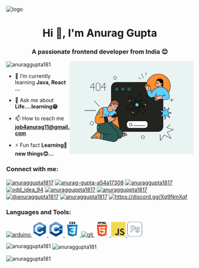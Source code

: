 ![logo](https://github.com/AnuragGupta1817/AnuragGupta1817/blob/10b52b9763bc95ea4fd02202b68c35fe0ea37146/poster.jpg)


<h1 align="center">Hi 👋, I'm Anurag Gupta</h1>
<h3 align="center">A passionate frontend developer from India 😊</h3>

<img align="right" alt="coding" src="person-working-collaboratively-online.png" width="333px" style="border-radius: 10;">

<p align="left"> <img src="https://komarev.com/ghpvc/?username=anuraggupta181&label=Profile%20views&color=0e75b6&style=flat" alt="anuraggupta181" /> </p>

- 🌱 I’m currently learning **Java, React ...**

- 💬 Ask me about **Life....learning😁**

- 📫 How to reach me **job4anurag11@gmail.com**

- ⚡ Fun fact **Learning📔 new things😊...**

<h3 align="left">Connect with me:</h3>
<p align="left">
<a href="https://twitter.com/anuraggupta1817" target="blank"><img align="center" src="https://raw.githubusercontent.com/rahuldkjain/github-profile-readme-generator/master/src/images/icons/Social/twitter.svg" alt="anuraggupta1817" height="30" width="40" /></a>
<a href="https://linkedin.com/in/anurag-gupta-a54a17308" target="blank"><img align="center" src="https://raw.githubusercontent.com/rahuldkjain/github-profile-readme-generator/master/src/images/icons/Social/linked-in-alt.svg" alt="anurag-gupta-a54a17308" height="30" width="40" /></a>
<a href="https://instagram.com/anuraggupta1817" target="blank"><img align="center" src="https://raw.githubusercontent.com/rahuldkjain/github-profile-readme-generator/master/src/images/icons/Social/instagram.svg" alt="anuraggupta1817" height="30" width="40" /></a>
<a href="https://www.codechef.com/users/odd_idea_94" target="blank"><img align="center" src="https://cdn.jsdelivr.net/npm/simple-icons@3.1.0/icons/codechef.svg" alt="odd_idea_94" height="30" width="40" /></a>
<a href="https://codeforces.com/profile/anuragguppta1817" target="blank"><img align="center" src="https://raw.githubusercontent.com/rahuldkjain/github-profile-readme-generator/master/src/images/icons/Social/codeforces.svg" alt="anuragguppta1817" height="30" width="40" /></a>
<a href="https://www.leetcode.com/anuragguppta1817" target="blank"><img align="center" src="https://raw.githubusercontent.com/rahuldkjain/github-profile-readme-generator/master/src/images/icons/Social/leet-code.svg" alt="anuragguppta1817" height="30" width="40" /></a>
<a href="https://www.hackerearth.com/@anuraggupta1817" target="blank"><img align="center" src="https://raw.githubusercontent.com/rahuldkjain/github-profile-readme-generator/master/src/images/icons/Social/hackerearth.svg" alt="@anuraggupta1817" height="30" width="40" /></a>
<a href="https://auth.geeksforgeeks.org/user/anuraggupta1817" target="blank"><img align="center" src="https://raw.githubusercontent.com/rahuldkjain/github-profile-readme-generator/master/src/images/icons/Social/geeks-for-geeks.svg" alt="anuraggupta1817" height="30" width="40" /></a>
<a href="https://discord.gg/https://discord.gg/Xq9NmXqf" target="blank"><img align="center" src="https://raw.githubusercontent.com/rahuldkjain/github-profile-readme-generator/master/src/images/icons/Social/discord.svg" alt="https://discord.gg/Xq9NmXqf" height="30" width="40" /></a>
</p>

<h3 align="left">Languages and Tools:</h3>
<p align="left"> <a href="https://www.arduino.cc/" target="_blank" rel="noreferrer"> <img src="https://cdn.worldvectorlogo.com/logos/arduino-1.svg" alt="arduino" width="40" height="40"/> </a> <a href="https://www.cprogramming.com/" target="_blank" rel="noreferrer"> <img src="https://raw.githubusercontent.com/devicons/devicon/master/icons/c/c-original.svg" alt="c" width="40" height="40"/> </a> <a href="https://www.w3schools.com/cpp/" target="_blank" rel="noreferrer"> <img src="https://raw.githubusercontent.com/devicons/devicon/master/icons/cplusplus/cplusplus-original.svg" alt="cplusplus" width="40" height="40"/> </a> <a href="https://www.w3schools.com/css/" target="_blank" rel="noreferrer"> <img src="https://raw.githubusercontent.com/devicons/devicon/master/icons/css3/css3-original-wordmark.svg" alt="css3" width="40" height="40"/> </a> <a href="https://git-scm.com/" target="_blank" rel="noreferrer"> <img src="https://www.vectorlogo.zone/logos/git-scm/git-scm-icon.svg" alt="git" width="40" height="40"/> </a> <a href="https://www.w3.org/html/" target="_blank" rel="noreferrer"> <img src="https://raw.githubusercontent.com/devicons/devicon/master/icons/html5/html5-original-wordmark.svg" alt="html5" width="40" height="40"/> </a> <a href="https://developer.mozilla.org/en-US/docs/Web/JavaScript" target="_blank" rel="noreferrer"> <img src="https://raw.githubusercontent.com/devicons/devicon/master/icons/javascript/javascript-original.svg" alt="javascript" width="40" height="40"/> </a> <a href="https://www.photoshop.com/en" target="_blank" rel="noreferrer"> <img src="https://raw.githubusercontent.com/devicons/devicon/master/icons/photoshop/photoshop-line.svg" alt="photoshop" width="40" height="40"/> </a> </p>

<p><img align="left" src="https://github-readme-stats.vercel.app/api/top-langs?username=anuraggupta181&show_icons=true&locale=en&layout=compact" alt="anuraggupta181" /></p>

<p>&nbsp;<img align="center" src="https://github-readme-stats.vercel.app/api?username=anuraggupta181&show_icons=true&locale=en" alt="anuraggupta181" /></p>

<p><img align="center" src="https://github-readme-streak-stats.herokuapp.com/?user=anuraggupta181&" alt="anuraggupta181" /></p>


